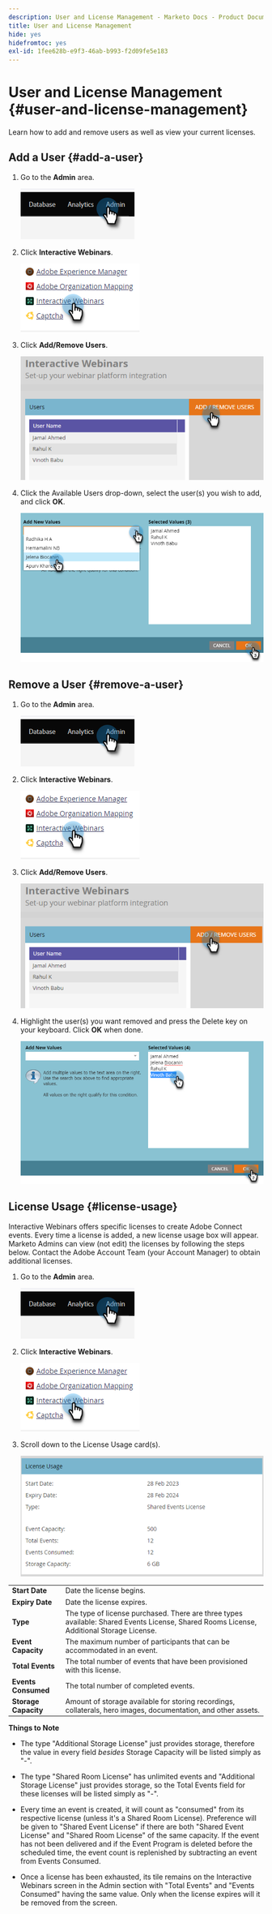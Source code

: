 ```yaml
---
description: User and License Management - Marketo Docs - Product Documentation
title: User and License Management
hide: yes
hidefromtoc: yes
exl-id: 1fee628b-e9f3-46ab-b993-f2d09fe5e183
---
```

# User and License Management {#user-and-license-management}

Learn how to add and remove users as well as view your current licenses.

## Add a User {#add-a-user}

1. Go to the **Admin** area.

   ![](assets/user-and-license-management-1.png)

1. Click **Interactive Webinars**.

   ![](assets/user-and-license-management-2.png)

1. Click **Add/Remove Users**.

   ![](assets/user-and-license-management-3.png)

1. Click the Available Users drop-down, select the user(s) you wish to add, and click **OK**.

   ![](assets/user-and-license-management-4.png)

## Remove a User {#remove-a-user}

1. Go to the **Admin** area.

   ![](assets/user-and-license-management-5.png)

1. Click **Interactive Webinars**.

   ![](assets/user-and-license-management-6.png)

1. Click **Add/Remove Users**.

   ![](assets/user-and-license-management-7.png)

1. Highlight the user(s) you want removed and press the Delete key on your keyboard. Click **OK** when done.

   ![](assets/user-and-license-management-8.png)

## License Usage {#license-usage}

Interactive Webinars offers specific licenses to create Adobe Connect events. Every time a license is added, a new license usage box will appear. Marketo Admins can view (not edit) the licenses by following the steps below. Contact the Adobe Account Team (your Account Manager) to obtain additional licenses.

1. Go to the **Admin** area.

   ![](assets/user-and-license-management-9.png)

1. Click **Interactive Webinars**.

   ![](assets/user-and-license-management-10.png)

1. Scroll down to the License Usage card(s).

   ![](assets/user-and-license-management-11.png)

<table> 
  <tr> 
   <td><b>Start Date</b></td>
   <td>Date the license begins.</td>
  </tr>
  <tr> 
   <td><b>Expiry Date</b></td>
   <td>Date the license expires.</td>
  </tr>
  <tr> 
   <td><b>Type</b></td>
   <td>The type of license purchased. There are three types available: Shared Events License, Shared Rooms License, Additional Storage License.</td>
  </tr>
  <tr> 
   <td><b>Event Capacity</b></td>
   <td>The maximum number of participants that can be accommodated in an event.</td>
  </tr>
  <tr> 
   <td><b>Total Events</b></td>
   <td>The total number of events that have been provisioned with this license.</td>
  </tr>
  <tr> 
   <td><b>Events Consumed</b></td>
   <td>The total number of completed events.</td>
  </tr>
  <tr> 
   <td><b>Storage Capacity</b></td>
   <td>Amount of storage available for storing recordings, collaterals, hero images, documentation, and other assets.</td>
  </tr>
  </tbody>
</table>

**Things to Note**

* The type "Additional Storage License" just provides storage, therefore the value in every field _besides_ Storage Capacity will be listed simply as "-".

* The type "Shared Room License" has unlimited events and "Additional Storage License" just provides storage, so the Total Events field for these licenses will be listed simply as "-".

* Every time an event is created, it will count as "consumed" from its respective license (unless it's a Shared Room License). Preference will be given to "Shared Event License" if there are both "Shared Event License" and "Shared Room License" of the same capacity. If the event has not been delivered and if the Event Program is deleted before the scheduled time, the event count is replenished by subtracting an event from Events Consumed.

* Once a license has been exhausted, its tile remains on the Interactive Webinars screen in the Admin section with "Total Events" and "Events Consumed" having the same value. Only when the license expires will it be removed from the screen.
